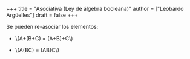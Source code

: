 +++
title = "Asociativa (Ley de álgebra booleana)"
author = ["Leobardo Argüelles"]
draft = false
+++

Se pueden re-asociar los elementos:

-   \\(A+(B+C) = (A+B)+C\\)

-   \\(A(BC) = (AB)C\\)
